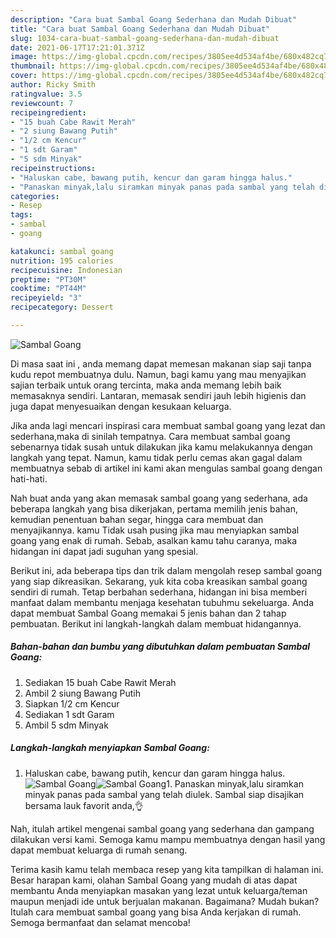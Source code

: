 ```yaml
---
description: "Cara buat Sambal Goang Sederhana dan Mudah Dibuat"
title: "Cara buat Sambal Goang Sederhana dan Mudah Dibuat"
slug: 1034-cara-buat-sambal-goang-sederhana-dan-mudah-dibuat
date: 2021-06-17T17:21:01.371Z
image: https://img-global.cpcdn.com/recipes/3805ee4d534af4be/680x482cq70/sambal-goang-foto-resep-utama.jpg
thumbnail: https://img-global.cpcdn.com/recipes/3805ee4d534af4be/680x482cq70/sambal-goang-foto-resep-utama.jpg
cover: https://img-global.cpcdn.com/recipes/3805ee4d534af4be/680x482cq70/sambal-goang-foto-resep-utama.jpg
author: Ricky Smith
ratingvalue: 3.5
reviewcount: 7
recipeingredient:
- "15 buah Cabe Rawit Merah"
- "2 siung Bawang Putih"
- "1/2 cm Kencur"
- "1 sdt Garam"
- "5 sdm Minyak"
recipeinstructions:
- "Haluskan cabe, bawang putih, kencur dan garam hingga halus."
- "Panaskan minyak,lalu siramkan minyak panas pada sambal yang telah diulek. Sambal siap disajikan bersama lauk favorit anda,👌"
categories:
- Resep
tags:
- sambal
- goang

katakunci: sambal goang 
nutrition: 195 calories
recipecuisine: Indonesian
preptime: "PT30M"
cooktime: "PT44M"
recipeyield: "3"
recipecategory: Dessert

---
```



![Sambal Goang](https://img-global.cpcdn.com/recipes/3805ee4d534af4be/680x482cq70/sambal-goang-foto-resep-utama.jpg)

Di masa  saat ini , anda memang dapat memesan makanan siap saji tanpa kudu repot membuatnya dulu. Namun, bagi kamu yang mau menyajikan sajian terbaik untuk orang tercinta, maka anda memang lebih baik memasaknya sendiri. Lantaran, memasak sendiri jauh lebih higienis dan juga dapat menyesuaikan dengan kesukaan keluarga.

Jika anda lagi mencari inspirasi cara membuat sambal goang yang lezat dan sederhana,maka di sinilah tempatnya. Cara membuat sambal goang  sebenarnya tidak susah untuk dilakukan jika kamu melakukannya dengan langkah yang tepat. Namun, kamu tidak perlu cemas akan gagal dalam membuatnya 
sebab di artikel ini kami akan mengulas sambal goang dengan hati-hati.  



Nah buat anda yang akan memasak sambal goang yang sederhana, ada beberapa langkah yang bisa dikerjakan, pertama memilih jenis bahan, kemudian penentuan bahan segar, hingga cara membuat dan menyajikannya. kamu Tidak usah pusing jika mau menyiapkan sambal goang yang enak di rumah. Sebab, asalkan kamu  tahu caranya, maka hidangan ini dapat jadi suguhan yang spesial.

Berikut ini, ada beberapa tips dan trik dalam mengolah resep sambal goang yang siap dikreasikan. Sekarang, yuk kita coba kreasikan sambal goang sendiri di rumah. Tetap berbahan sederhana, hidangan ini bisa memberi manfaat dalam membantu menjaga kesehatan tubuhmu sekeluarga. Anda dapat membuat Sambal Goang memakai 5 jenis bahan dan 2 tahap pembuatan. Berikut ini langkah-langkah dalam membuat hidangannya.

<!--inarticleads1-->

##### Bahan-bahan dan bumbu yang dibutuhkan dalam pembuatan Sambal Goang:

1. Sediakan 15 buah Cabe Rawit Merah
1. Ambil 2 siung Bawang Putih
1. Siapkan 1/2 cm Kencur
1. Sediakan 1 sdt Garam
1. Ambil 5 sdm Minyak




<!--inarticleads2-->

##### Langkah-langkah menyiapkan Sambal Goang:

1. Haluskan cabe, bawang putih, kencur dan garam hingga halus.
<img src="https://img-global.cpcdn.com/steps/3d2b8105e8526357/160x128cq70/sambal-goang-langkah-memasak-1-foto.jpg" alt="Sambal Goang"><img src="https://img-global.cpcdn.com/steps/f9171d57bbea2a34/160x128cq70/sambal-goang-langkah-memasak-1-foto.jpg" alt="Sambal Goang">1. Panaskan minyak,lalu siramkan minyak panas pada sambal yang telah diulek. Sambal siap disajikan bersama lauk favorit anda,👌




Nah, itulah artikel mengenai  sambal goang  yang sederhana dan gampang dilakukan versi kami. Semoga kamu mampu membuatnya dengan hasil yang dapat membuat keluarga di rumah senang. 

Terima kasih kamu telah membaca resep yang kita tampilkan di halaman ini. Besar harapan kami, olahan  Sambal Goang yang mudah di atas dapat membantu Anda menyiapkan masakan yang lezat untuk keluarga/teman maupun menjadi ide untuk berjualan makanan. Bagaimana? Mudah bukan? Itulah cara membuat sambal goang yang bisa Anda kerjakan di rumah. Semoga bermanfaat dan selamat mencoba!

